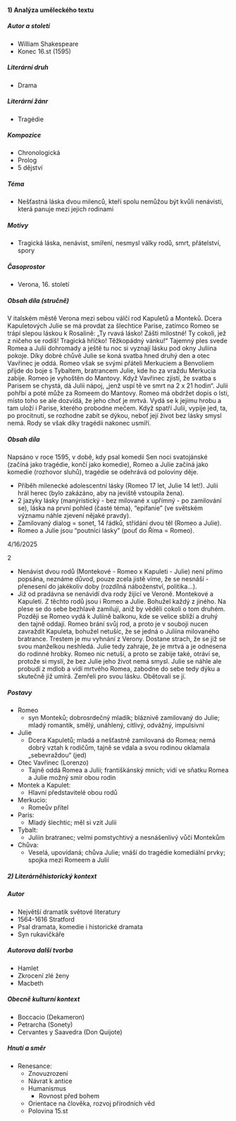 #### 1) Analýza uměleckého textu
##### Autor a století
- William Shakespeare
- Konec 16.st (1595)
##### Literární druh
- Drama
##### Literární žánr
- Tragédie
##### Kompozice
- Chronologická
- Prolog
- 5 dějství
##### Téma
- Nešťastná láska dvou milenců, kteří spolu nemůžou být kvůli nenávisti, která panuje mezi jejich rodinami
##### Motivy
- Tragická láska, nenávist, smíření, nesmysl války rodů, smrt, přátelství, spory
##### Časoprostor
- Verona, 16. století
##### Obsah díla (stručně)
V italském městě Verona mezi sebou válčí rod Kapuletů a Monteků. Dcera
Kapuletových Julie se má provdat za šlechtice Parise, zatímco Romeo se trápí slepou láskou
k Rosalině: „Ty rvavá lásko! Zášti milostné! Ty cokoli, jež z ničeho se rodíš! Tragická hříčko!
Těžkopádný vánku!“
Tajemný ples svede Romea a Julii dohromady a ještě tu noc si vyznají lásku pod okny
Juliina pokoje. Díky dobré chůvě Julie se koná svatba hned druhý den a otec Vavřinec je
oddá.
Romeo však se svými přáteli Merkuciem a Benvoliem přijde do boje s Tybaltem,
bratrancem Julie, kde ho za vraždu Merkucia zabije. Romeo je vyhoštěn do Mantovy.
Když Vavřinec zjistí, že svatba s Parisem se chystá, dá Julii nápoj, „jenž uspí tě ve
smrt na 2 x 21 hodin“. Julii pohřbí a poté může za Romeem do Mantovy. Romeo má obdržet
dopis o lsti, místo toho se ale dozvídá, že jeho choť je mrtvá. Vydá se k jejímu hrobu a tam
uloží i Parise, kterého probodne mečem. Když spatří Julii, vypije jed, ta, po procitnutí, se
rozhodne zabít se dýkou, neboť její život bez lásky smysl nemá. Rody se však díky tragédii
nakonec usmíří.
##### Obsah díla
Napsáno v roce 1595, v době, kdy psal komedii Sen noci svatojánské (začíná jako
tragédie, končí jako komedie), Romeo a Julie začíná jako komedie (rozhovor sluhů),
tragédie se odehrává od poloviny děje.
- Příběh milenecké adolescentní lásky (Romeo 17 let, Julie 14 let!). Julii hrál herec (bylo
zakázáno, aby na jeviště vstoupila žena).
- 2 jazyky lásky (manýristický - bez milované x upřímný - po zamilování se), láska na
první pohled (časté téma), “epifanie” (ve světském významu náhle zjevení nějaké
pravdy).
- Zamilovaný dialog = sonet, 14 řádků, střídání dvou těl (Romeo a Julie).
- Romeo a Julie jsou “poutníci lásky” (pouť do Říma = Romeo).

4/16/2025

2
- Nenávist dvou rodů (Montekové - Romeo x Kapuleti - Julie) není přímo popsána,
neznáme důvod, pouze zcela jistě víme, že se nesnáší - přenesení do jakékoliv doby
(rozdílná náboženství, politika…).
- Již od pradávna se nenávidí dva rody žijící ve Veroně. Montekové a Kapuleti. Z těchto
rodů jsou i Romeo a Julie. Bohužel každý z jiného. Na plese se do sebe bezhlavě
zamilují, aniž by věděli cokoli o tom druhém. Později se Romeo vydá k Juliině
balkonu, kde se velice sblíží a druhý den tajně oddají. Romeo brání svůj rod, a proto
je v souboji nucen zavraždit Kapuleta, bohužel netušíc, že se jedná o Juliina
milovaného bratrance. Trestem je mu vyhnání z Verony. Dostane strach, že se již se
svou manželkou neshledá. Julie tedy zahraje, že je mrtvá a je odnesena do rodinné
hrobky. Romeo nic netuší, a proto se zabije také, otráví se, protože si myslí, že bez
Julie jeho život nemá smysl. Julie se náhle ale probudí z mdlob a vidí mrtvého Romea,
zabodne do sebe tedy dýku a skutečně již umírá. Zemřeli pro svou lásku. Obětovali se jí.
##### Postavy
- Romeo
	- syn Monteků; dobrosrdečný mladík; bláznivě zamilovaný do Julie; mladý romantik, smělý, unáhlený, citlivý, odvážný, impulsivní
- Julie 
	- Dcera Kapuletů; mladá a nešťastně zamilovaná do Romea; nemá dobrý vztah k rodičům, tajně se vdala a svou rodinou oklamala „sebevraždou“ (jed)
- Otec Vavřinec (Lorenzo) 
	- Tajně oddá Romea a Julii; františkánský mnich; vidí ve sňatku Romea a Julie možný smír obou rodin
- Montek a Kapulet: 
	- Hlavní představitelé obou rodů
- Merkucio: 
	- Romeův přítel
- Paris:
	- Mladý šlechtic; měl si vzít Julii
- Tybalt:
	- Juliin bratranec; velmi pomstychtivý a nesnášenlivý vůči Montekům
- Chůva: 
	- Veselá, upovídaná; chůva Julie; vnáší do tragédie komediální prvky; spojka mezi Romeem a Julií
##### 2) Literárněhistorický kontext
##### Autor
- Největší dramatik světové literatury
- 1564-1616 Stratford
- Psal dramata, komedie i historické dramata
- Syn rukavičkáře
##### Autorova další tvorba
- Hamlet
- Zkrocení zlé ženy
- Macbeth
##### Obecně kulturní kontext
- Boccacio (Dekameron)
- Petrarcha (Sonety)
- Cervantes y Saavedra (Don Quijote)
##### Hnutí a směr
- Renesance:
	- Znovuzrození
	- Návrat k antice
	- Humanismus 
		- Rovnost před bohem
	- Orientace na člověka, rozvoj přírodních věd
	- Polovina 15.st

